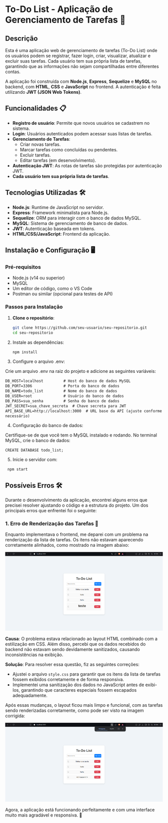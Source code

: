 # To-Do List - Aplicação de Gerenciamento de Tarefas 📝

## Descrição

Esta é uma aplicação web de gerenciamento de tarefas (To-Do List) onde os usuários podem se registrar, fazer login, criar, visualizar, atualizar e excluir suas tarefas. Cada usuário tem sua própria lista de tarefas, garantindo que as informações não sejam compartilhadas entre diferentes contas.

A aplicação foi construída com **Node.js**, **Express**, **Sequelize** e **MySQL** no backend, com **HTML**, **CSS** e **JavaScript** no frontend. A autenticação é feita utilizando **JWT (JSON Web Tokens)**.


## Funcionalidades 📋

- **Registro de usuário**: Permite que novos usuários se cadastrem no sistema.
- **Login**: Usuários autenticados podem acessar suas listas de tarefas.
- **Gerenciamento de Tarefas**:
  - Criar novas tarefas.
  - Marcar tarefas como concluídas ou pendentes.
  - Excluir tarefas.
  - Editar tarefas (em desenvolvimento).
- **Autenticação JWT**: As rotas de tarefas são protegidas por autenticação JWT.
- **Cada usuário tem sua própria lista de tarefas**.


## Tecnologias Utilizadas 🛠️

- **Node.js**: Runtime de JavaScript no servidor.
- **Express**: Framework minimalista para Node.js.
- **Sequelize**: ORM para interagir com o banco de dados MySQL.
- **MySQL**: Sistema de gerenciamento de banco de dados.
- **JWT**: Autenticação baseada em tokens.
- **HTML/CSS/JavaScript**: Frontend da aplicação.

## Instalação e Configuração 🖥️

### Pré-requisitos

- Node.js (v14 ou superior)
- MySQL
- Um editor de código, como o VS Code
- Postman ou similar (opcional para testes de API)

### Passos para Instalação

1. **Clone o repositório**:
   ```bash
   git clone https://github.com/seu-usuario/seu-repositorio.git
   cd seu-repositorio


2. Instale as dependências:
   ```
   npm install

3. Configure o arquivo .env:

Crie um arquivo .env na raiz do projeto e adicione as seguintes variáveis:

```
DB_HOST=localhost         # Host do banco de dados MySQL
DB_PORT=3306              # Porta do banco de dados
DB_NAME=todo_list         # Nome do banco de dados
DB_USER=root              # Usuário do banco de dados
DB_PASS=sua_senha         # Senha do banco de dados
JWT_SECRET=sua_chave_secreta  # Chave secreta para JWT
API_BASE_URL=http://localhost:3000  # URL base da API (ajuste conforme necessário)

```
4. Configuração do banco de dados:

Certifique-se de que você tem o MySQL instalado e rodando. No terminal MySQL, crie o banco de dados:
```
CREATE DATABASE todo_list;
```

5. Inicie o servidor com:
```
 npm start
```


## Possíveis Erros 🛠️

Durante o desenvolvimento da aplicação, encontrei alguns erros que precisei resolver ajustando o código e a estrutura do projeto. Um dos principais erros que enfrentei foi o seguinte:

### 1. Erro de Renderização das Tarefas 📝

Enquanto implementava o frontend, me deparei com um problema na renderização da lista de tarefas. Os itens não estavam aparecendo corretamente alinhados, como mostrado na imagem abaixo:

![Erro de Renderização](./docs/imgs/error.png)

**Causa**: O problema estava relacionado ao layout HTML combinado com a estilização em CSS. Além disso, percebi que os dados recebidos do backend não estavam sendo devidamente sanitizados, causando inconsistências na exibição.

**Solução**: Para resolver essa questão, fiz as seguintes correções:
- Ajustei o arquivo `style.css` para garantir que os itens da lista de tarefas fossem exibidos corretamente e de forma responsiva.
- Implementei uma sanitização dos dados no JavaScript antes de exibi-los, garantindo que caracteres especiais fossem escapados adequadamente.

Após essas mudanças, o layout ficou mais limpo e funcional, com as tarefas sendo renderizadas corretamente, como pode ser visto na imagem corrigida:

![Layout Corrigido](./docs/imgs/solution.png)

Agora, a aplicação está funcionando perfeitamente e com uma interface muito mais agradável e responsiva. 🚀
